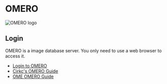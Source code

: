 # OMERO
![OMERO logo](https://www.openmicroscopy.org/img/logos/omero.svg)

## Login
OMERO is a image database server. You only need to use a web browser to access it.
- [Login to OMERO](http://omero-train.duckdns.org)
- [Cirkc's OMERO Guide](https://franciscrickinstitute.github.io/crick-omeroguide/#)
- [OME OMERO Guide](https://omero-guides.readthedocs.io/en/latest/)
